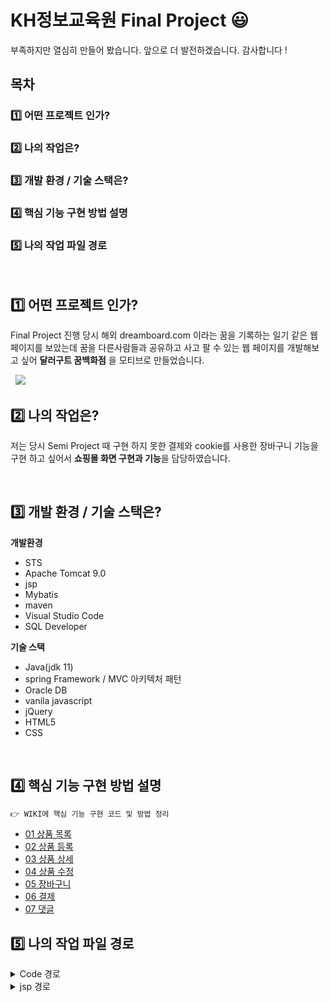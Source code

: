 # KH정보교육원 Final Project 😃 
부족하지만 열심히 만들어 봤습니다. 앞으로 더 발전하겠습니다. 감사합니다 !

## 목차
### ​1️⃣ 어떤 프로젝트 인가? 
### 2️⃣ 나의 작업은?
### 3️⃣ 개발 환경 / 기술 스택은?
### 4️⃣​ 핵심 기능 구현 방법 설명
### 5️⃣ 나의 작업 파일 경로

&nbsp;

## ​1️⃣ 어떤 프로젝트 인가? 
Final Project 진행 당시 해외 dreamboard.com 이라는 꿈을 기록하는 일기 같은 웹 페이지를 보았는데
꿈을 다른사람들과 공유하고 사고 팔 수 있는 웹 페이지를 개발해보고 싶어
**달러구트 꿈백화점** 을 모티브로 만들었습니다.

&nbsp;
  <image src="https://github.com/JongChanP/FinalProject/blob/main/FinalImage/main.png" />
&nbsp;

## 2️⃣ 나의 작업은?
저는 당시 Semi Project 때 구현 하지 못한 결제와
cookie를 사용한 장바구니 기능을 구현 하고 싶어서 **쇼핑몰 화면 구현과 기능**을 담당하였습니다.

&nbsp;

## 3️⃣ 개발 환경 / 기술 스택은?
**개발환경**

- STS 
- Apache Tomcat 9.0
- jsp
- Mybatis
- maven
- Visual Studio Code
- SQL Developer

**기술 스택**

- Java(jdk 11)
- spring Framework / MVC 아키텍처 패턴 
- Oracle DB
- vanila javascript
- jQuery
- HTML5
- CSS

&nbsp;
## 4️⃣​ 핵심 기능 구현 방법 설명
```java
👉 WIKI에 핵심 기능 구현 코드 및 방법 정리
```
* [01 상품 목록](https://github.com/JongChanP/FinalProject/wiki/01-%EC%83%81%ED%92%88-%EB%AA%A9%EB%A1%9D)
* [02 상품 등록](https://github.com/JongChanP/FinalProject/wiki/02-%EC%83%81%ED%92%88-%EC%B6%94%EA%B0%80)
* [03 상품 상세](https://github.com/JongChanP/FinalProject/wiki/03-%EC%83%81%ED%92%88-%EC%83%81%EC%84%B8)
* [04 상품 수정](https://github.com/JongChanP/FinalProject/wiki/04-%EC%83%81%ED%92%88-%EC%88%98%EC%A0%95-%EB%B0%8F-%EC%82%AD%EC%A0%9C)
* [05 장바구니](https://github.com/JongChanP/FinalProject/wiki/05-%EC%9E%A5%EB%B0%94%EA%B5%AC%EB%8B%88)
* [06 결제](https://github.com/JongChanP/FinalProject/wiki/06-%EA%B2%B0%EC%A0%9C)
* [07 댓글](https://github.com/JongChanP/FinalProject/wiki/07-%EB%8C%93%EA%B8%80)

## 5️⃣ 나의 작업 파일 경로
<details>
  <summary>Code 경로</summary>
  <br />
  <div markdown="1">
    **spring**
    1. 상품
    - controller : https://github.com/JongChanP/FinalProject/blob/main/workspace/FinalPrj/src/main/java/com/dds/app/product/controller/ProductController.java
    - service : https://github.com/JongChanP/FinalProject/tree/main/workspace/FinalPrj/src/main/java/com/dds/app/product/service
    - dao : https://github.com/JongChanP/FinalProject/blob/main/workspace/FinalPrj/src/main/java/com/dds/app/product/dao/ProductDao.java
    - vo : https://github.com/JongChanP/FinalProject/tree/main/workspace/FinalPrj/src/main/java/com/dds/app/product/vo
    - mapper(mybatis) : https://github.com/JongChanP/FinalProject/blob/main/workspace/FinalPrj/src/main/resources/mybatis/mapper/product-mapper.xml
    
    2. 상품 댓글
    - controller : https://github.com/JongChanP/FinalProject/tree/main/workspace/FinalPrj/src/main/java/com/dds/app/product/reply/controller
    - service : https://github.com/JongChanP/FinalProject/blob/main/workspace/FinalPrj/src/main/java/com/dds/app/product/reply/service/PReplyService.java
    - dao : https://github.com/JongChanP/FinalProject/blob/main/workspace/FinalPrj/src/main/java/com/dds/app/product/reply/dao/PReplyDao.java
    - vo : https://github.com/JongChanP/FinalProject/blob/main/workspace/FinalPrj/src/main/java/com/dds/app/product/reply/vo/PReplyVo.java
    - mapper(mybatis) : https://github.com/JongChanP/FinalProject/blob/main/workspace/FinalPrj/src/main/resources/mybatis/mapper/product-reply-mapper.xml
    
    3. 장바구니
    - controller : https://github.com/JongChanP/FinalProject/blob/main/workspace/FinalPrj/src/main/java/com/dds/app/cart/controller/CartController.java
    
    4. 결제
    - controller : https://github.com/JongChanP/FinalProject/blob/main/workspace/FinalPrj/src/main/java/com/dds/app/pay/controller/PayController.java
    - vo : https://github.com/JongChanP/FinalProject/blob/main/workspace/FinalPrj/src/main/java/com/dds/app/pay/vo/PayVo.java
    결제의 service , dao , mapper 는 회원 관련이라 member에 작성하였습니다.
    - service : https://github.com/JongChanP/FinalProject/blob/main/workspace/FinalPrj/src/main/java/com/dds/app/member/service/MemberService.java
    - dao : https://github.com/JongChanP/FinalProject/blob/main/workspace/FinalPrj/src/main/java/com/dds/app/member/dao/MemberDao.java
    - mapper : https://github.com/JongChanP/FinalProject/blob/main/workspace/FinalPrj/src/main/resources/mybatis/mapper/member-mapper.xml
  </div>
</details>
<details>
  <summary>jsp 경로</summary>
  <br />
  <div markdown="1">
    **jsp**
    - 상품 : https://github.com/JongChanP/FinalProject/tree/main/workspace/FinalPrj/src/main/webapp/WEB-INF/views/product
    
    - 장바구니 : https://github.com/JongChanP/FinalProject/blob/main/workspace/FinalPrj/src/main/webapp/WEB-INF/views/product/cart.jsp
    
    - 결제 : https://github.com/JongChanP/FinalProject/tree/main/workspace/FinalPrj/src/main/webapp/WEB-INF/views/pay
  </div>
</details>






&nbsp;
